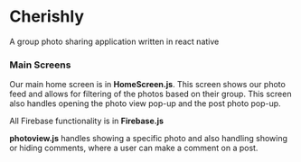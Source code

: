 # Cherishly
A group photo sharing application written in react native

### Main Screens

Our main home screen is in __HomeScreen.js__.
This screen shows our photo feed and allows for filtering of the photos based on their group.
This screen also handles opening the photo view pop-up and the post photo pop-up.

All Firebase functionality is in __Firebase.js__

__photoview.js__ handles showing a specific photo and also handling showing or 
hiding comments, where a user can make a comment on a post.

